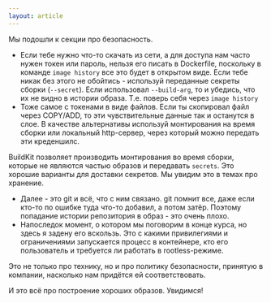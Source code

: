 ```yaml
---
layout: article
---
```


Мы подошли к секции про безопасность.

- Если тебе нужно что-то скачать из сети, а для доступа нам часто нужен токен или пароль, нельзя его писать в Dockerfile, поскольку в команде `image history` все это будет в открытом виде. Если тебе никак без этого не обойтись - используй переданные секреты сборки (`--secret`). Если использовал `--build-arg`, то и убедись, что их не видно в истории образа. Т.е. поверь себя через `image history`
- Тоже самое с токенами в виде файлов. Если ты скопировал файл через COPY/ADD, то эти чувствительные данные так и останутся в слое. В качестве альтернативы используй монтирования на время сборки или локальный http-сервер, через который можно передать эти креденшилс.

BuildKit позволяет производить монтирования во время сборки, которые не являются частью образов и передавать `secrets`. Это хорошие варианты для доставки секретов. Мы увидим это в темах про хранение.

- Далее - это git и всё, что с ним связано. git помнит все, даже если кто-то по ошибке туда что-то добавил, а потом затёр. Поэтому попадание истории репозитория в образ - это очень плохо.
- Напоследок момент, о котором мы поговорим в конце курса, но здесь я задену его вскользь. Это с какими привилегиями и ограничениями запускается процесс в контейнере, кто его пользователь и требуется ли работать в rootless-режиме.

Это не только про технику, но и про политику безопасности, принятую в компании, насколько нам придётся ей соответствовать.

И это всё про построение хороших образов. Увидимся!
